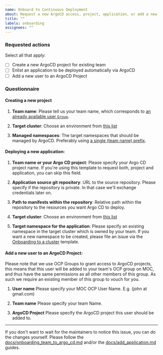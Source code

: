 ```yaml
---
name: Onboard to Continuous Deployment
about: Request a new ArgoCD access, project, application, or add a new user to an existing ArgoCD Project
title: ""
labels: onboarding
assignees: ""
---
```


### Requested actions

Select all that apply:

- [ ] Create a new ArgoCD project for existing team
- [ ] Enlist an application to be deployed automatically via ArgoCD
- [ ] Add a new user to an ArgoCD Project

### Questionnaire

#### Creating a new project

1. **Team name**:
   Please tell us your team name, which corresponds to [an already available user `Group`](https://github.com/operate-first/apps/tree/master/cluster-scope/base/groups).

2. **Target cluster**:
   Choose an environment from [this list](https://github.com/operate-first/apps/tree/master/cluster-scope/overlays)

3. **Managed namespaces**:
   The target namespaces that should be managed by ArgoCD. Preferably using [a single (team name) prefix](https://github.com/operate-first/support/blob/main/docs/onboarding_to_argocd.md#additional-notes).

#### Deploying a new application:

1. **Team name or your Argo CD project**:
   Please specify your Argo CD project name. If you're using this template to request both, project and application, you can skip this field.

2. **Application source git repository**:
   URL to the source repository. Please specify if the repository is private. In that case we'll exchange credentials later on.

3. **Path to manifests within the repository**:
   Relative path within the repository to the resources you want Argo CD to deploy.

4. **Target cluster**:
   Choose an environment from [this list](https://github.com/operate-first/apps/tree/master/cluster-scope/overlays)

5. **Target namespace for the application**:
   Please specify an existing namespace in the target cluster which is owned by your team. If you want a new namespace to be created, please file an issue via the [Onboarding to a cluster](https://github.com/operate-first/support/issues/new/choose) template.

#### Add a new user to an ArgoCD Project:

Please note that we use OCP Groups to grant access to ArgoCD projects, this means that this user will be added to your team's OCP group on MOC, and thus have the same permissions as all other members of this group. As such we require an existing member of this group to vouch for you.

1. **User name**
   Please specify your MOC OCP User Name. E.g. (john at gmail.com)

2. **Team name**
   Please specify your team Name.

3. **ArgoCD Project**
   Please specify the ArgoCD project this user should be added to.

---

If you don't want to wait for the maintainers to notice this issue, you can do the changes yourself. Please follow the [docs/onboarding_team_to_argo_cd.md](https://github.com/operate-first/support/blob/main/docs/onboarding_to_argocd.md) and/or the [docs/add_application.md](https://github.com/operate-first/argocd-apps/blob/main/docs/add_application.md) guides.
